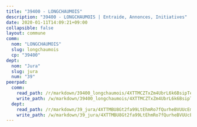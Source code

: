 ```yaml
---
title: "39400 - LONGCHAUMOIS"
description: "39400 - LONGCHAUMOIS | Entraide, Annonces, Initiatives"
date: 2020-01-11T14:09:21+09:00
collapsible: false
layout: commune
comm:
  nom: "LONGCHAUMOIS"
  slug: longchaumois
  cp: "39400"
dept:
  nom: "Jura"
  slug: jura
  num: "39"
peerpad:
  comm:
    read_path: /r/markdown/39400_longchaumois/4XTTMCZTxZm4UbrL6k6BsipTe2At7EJcXhZah3LJctj2qTXoX
    write_path: /w/markdown/39400_longchaumois/4XTTMCZTxZm4UbrL6k6BsipTe2At7EJcXhZah3LJctj2qTXoX-K3TgUMLw9oPFYugwiep22J69RXDAYhrB8UaSYZiTquVBfh9LckEezbB34Ac4EgEBXCFmbtaQPPAwoUT4TvDPXrR3uNZ5B2bSufZtYXz3i9Xk3eM5QwR5abZP2k7VtjdBcXRoJgBj
  dept:
    read_path: /r/markdown/39_jura/4XTTMBU8Gt2fa99LtEhmRo7fQurheBVUUcEmcUcrj82YN8mg7
    write_path: /w/markdown/39_jura/4XTTMBU8Gt2fa99LtEhmRo7fQurheBVUUcEmcUcrj82YN8mg7-K3TgTcNZmu4vnNMaCfgcL8UVTLrMMzc995tkrcbQnJrz2QJUTFFzY77q7ECMK21XeFnonjpMWqFzgVngXjdq8HzYe3HRbuYXbvX8ofWBv48UvWuvbrbp8aQGQQcfezWASxj7orH1
---
```



